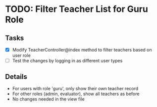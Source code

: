 # TODO: Filter Teacher List for Guru Role

## Tasks
- [x] Modify TeacherController@index method to filter teachers based on user role
- [ ] Test the changes by logging in as different user types

## Details
- For users with role 'guru', only show their own teacher record
- For other roles (admin, evaluator), show all teachers as before
- No changes needed in the view file
